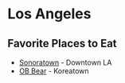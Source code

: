 # Los Angeles

## Favorite Places to Eat

- [Sonoratown](http://www.sonoratown.com/) - Downtown LA
- [OB Bear](https://www.yelp.com/biz/ob-bear-los-angeles) - Koreatown
